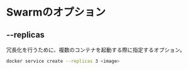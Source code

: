 # Swarmのオプション

## --replicas
冗長化を行うために、複数のコンテナを起動する際に指定するオプション。

```bash
docker service create --replicas 3 <image>
```